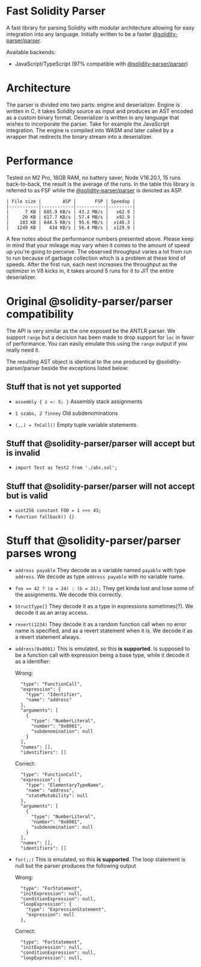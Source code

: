 # Fast Solidity Parser

A fast library for parsing Solidity with modular architecture allowing for easy integration into any language.
Initially written to be a faster [@solidity-parser/parser](https://github.com/solidity-parser/parser).

Available backends:

- JavaScript/TypeScript (97% compatible with [@solidity-parser/parser](https://github.com/solidity-parser/parser))

# Architecture

The parser is divided into two parts: engine and deserializer.
Engine is written in C, it takes Solidity source as input and produces an AST encoded as a custom binary format.
Deserializer is written in any language that wishes to incorporate the parser.
Take for example the JavaScript integration.
The engine is compiled into WASM and later called by a wrapper that redirects the binary stream into a deserializer. 

# Performance

Tested on M2 Pro, 16GB RAM, no battery saver, Node V16.20.1, 15 runs back-to-back, the result is the average of the runs.
In the table this library is referred to as FSF while the [@solidity-parser/parser](https://github.com/solidity-parser/parser) is denoted as ASP.

```
| File size |        ASP |       FSP | Speedup |
|-----------|------------|-----------|---------|
|      7 KB | 685.9 KB/s | 43.2 MB/s |   x62.9 |
|     20 KB | 617.7 KB/s | 57.4 MB/s |   x92.9 |
|    103 KB | 644.5 KB/s | 95.6 MB/s |  x148.3 |
|   1249 KB |   434 KB/s | 56.4 MB/s |  x129.9 |
```

A few notes about the performance numbers presented above.
Please keep in mind that your mileage may vary when it comes to the amount of speed up you're going to perceive.
The observed throughput varies a lot from run to run because of garbage collection which is a problem at these kind of speeds.
After the first run, each next increases the throughput as the optimizer in V8 kicks in, it takes around 5 runs for it to JIT the entire deserializer. 

# Original @solidity-parser/parser compatibility

The API is very similar as the one exposed be the ANTLR parser.
We support `range` but a decision has been made to drop support for `loc` in favor of performance.
You can easily emulate this using the `range` output if you really need it.

The resulting AST object is identical to the one produced by @solidity-parser/parser beside the exceptions listed below:

## Stuff that is not yet supported

- `assembly { z =: 5; }`
  Assembly stack assignments

- `1 szabo, 2 finney`
  Old subdenominations

- `(,,) = fnCall()`
  Empty tuple variable statements

## Stuff that @solidity-parser/parser will accept but is invalid

- `import Test as Test2 from './abc.sol';`

## Stuff that @solidity-parser/parser will not accept but is valid

- `uint256 constant FOO = 1 >>> 43;`
- `function fallback() {}`

# Stuff that @solidity-parser/parser parses wrong

- `address payable`
  They decode as a variable named `payable` with type `address`.
  We decode as type `address payable` with no variable name.

- `foo == 42 ? (a = 24) : (b = 21);`
  They get kinda lost and lose some of the assignments.
  We decode this correctly.

- `StructType[]`
  They decode it as a type in expressions sometimes(?).
  We decode it as an array access.

- `revert(1234)`
  They decode it as a random function call when no error name is specified, and as a revert statement when it is.
  We decode it as a revert statement always.

- `address(0x8001)`
  This is emulated, so this **is supported**.
  Is supposed to be a function call with expression being a base type, while it
  decode it as a identifier:

  Wrong:
  ```
    "type": "FunctionCall",
    "expression": {
      "type": "Identifier",
      "name": "address"
    },
    "arguments": [
      {
        "type": "NumberLiteral",
        "number": "0x8001",
        "subdenomination": null
      }
    ],
    "names": [],
    "identifiers": []
  ```

  Correct:
  ```
    "type": "FunctionCall",
    "expression": {
      "type": "ElementaryTypeName",
      "name": "address",
      "stateMutability": null
    },
    "arguments": [
      {
        "type": "NumberLiteral",
        "number": "0x8001",
        "subdenomination": null
      }
    ],
    "names": [],
    "identifiers": []
  ```

- `for(;;)`
  This is emulated, so this **is supported**.
  The loop statement is null but the parser produces the following output

  Wrong:
  ```
    "type": "ForStatement",
    "initExpression": null,
    "conditionExpression": null,
    "loopExpression": {
      "type": "ExpressionStatement",
      "expression": null
    },
  ```

  Correct:
  ```
    "type": "ForStatement",
    "initExpression": null,
    "conditionExpression": null,
    "loopExpression": null,
  ```

